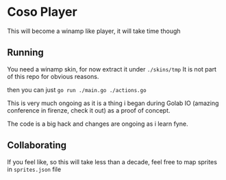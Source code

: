 # Coso Player

This will become a winamp like player, it will take time though

## Running

You need a winamp skin, for now extract it under `./skins/tmp` It is not part of this repo for obvious reasons.

then you can just `go run ./main.go ./actions.go`

This is very much ongoing as it is a thing i began during Golab IO (amazing conference in firenze, check it out)
as a proof of concept.

The code is a big hack and changes are ongoing as i learn fyne.

## Collaborating

If you feel like, so this will take less than a decade, feel free to map sprites in `sprites.json` file
